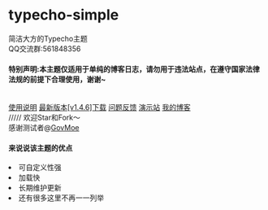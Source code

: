 # typecho-simple
简洁大方的Typecho主题<br>
QQ交流群:561848356<br>
<h4>特别声明:本主题仅适用于单纯的博客日志，请勿用于违法站点，在遵守国家法律法规的前提下合理使用，谢谢~</h4><br>
<a href="https://www.coder-bear.com/Typecho/bearsimple.html">使用说明</a>
<a href="https://github.com/whitebearcode/typecho-bearsimple/releases/download/v1.4.6/Bearsimple_v1.4.6.zip">最新版本[v1.4.6]下载</a>
<a href = "https://support.qq.com/products/314782">问题反馈</a>
<a href = "http://bearsimple.typecho.bearlab.in">演示站</a>
<a href = "https://www.coder-bear.com/">我的博客</a><br>
/////
欢迎Star和Fork～<br>
感谢测试者@<a href="https://github.com/govmoe">GovMoe</a>
<h4>来说说该主题的优点</h4>
<li>可自定义性强</li>
<li>加载快</li>
<li>长期维护更新</li>
<li>还有很多这里不再一一列举</li>
